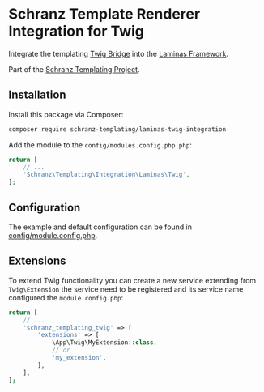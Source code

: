 # Schranz Template Renderer Integration for Twig

Integrate the templating [Twig Bridge](https://github.com/schranz-templating/twig-bridge)
into the [Laminas Framework](https://getlaminas.org/).

Part of the [Schranz Templating Project](https://github.com/schranz-templating/templating).

## Installation

Install this package via Composer:

```bash
composer require schranz-templating/laminas-twig-integration
```

Add the module to the `config/modules.config.php.php`:

```php
return [
    // ...
    'Schranz\Templating\Integration\Laminas\Twig',
];
```

## Configuration

The example and default configuration can be found in [config/module.config.php](config/module.config.php).

## Extensions

To extend Twig functionality you can create a new service extending from `Twig\Extension`
the service need to be registered and its service name configured the `module.config.php`:

```php
return [
    // ...
    'schranz_templating_twig' => [
        'extensions' => [
            \App\Twig\MyExtension::class,
            // or
            'my_extension',
        ],
    ],
];
```
